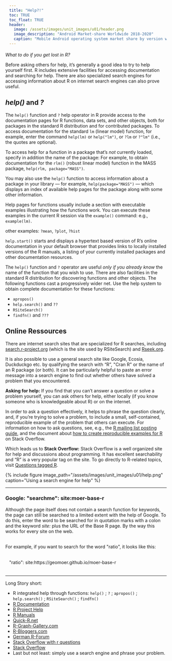 ```yaml
---
title: "Help?!"
toc: TRUE
toc_float: TRUE
header:
  image: /assets/images/unit_images/u01/header.png
  image_description: "Android Market-share Worldwide 2018-2020"
  caption: "Mobile Android operating system market share by version worldwide from 2018 to 2020: [StatCounter](https://gs.statcounter.com/android-version-market-share/mobile/worldwide/#monthly-201907-202001) [via Statista](https://www.statista.com/statistics/921152/mobile-android-version-share-worldwide/)"
---
```

*What to do if you get lost in R?*

<!--more-->

Before asking others for help, it’s generally a good idea to try to help yourself first. R includes extensive facilities for accessing documentation and searching for help. There are also specialized search engines for accessing information about R on internet search engines can also prove useful.

## *help()* and *?*

The `help()` function and `?` help operator in R provide access to the documentation pages for R functions, data sets, and other objects, both for packages in the standard R distribution and for contributed packages. To access documentation for the standard `lm` (linear model) function, for example, enter the command `help(lm)` or `help("lm")`, or `?lm` or `?"lm"` (i.e., the quotes are optional).

To access help for a function in a package that’s *not* currently loaded, specify in addition the name of the package: For example, to obtain documentation for the `rlm()` (robust linear model) function in the MASS package, `help(rlm, package="MASS")`.

You may also use the `help()` function to access information about a package in your library — for example, `help(package="MASS")` — which displays an index of available help pages for the package along with some other information.

Help pages for functions usually include a section with executable examples illustrating how the functions work. You can execute these examples in the current R session via the `example()` command: e.g., `example(lm)`.

other examples: `?mean`, `?plot`, `?hist`

`help.start()` starts and displays a hypertext based version of R’s online documentation in your default browser that provides links to locally installed versions of the R manuals, a listing of your currently installed packages and other documentation resources.

The `help()` function and `?` operator are useful *only if you already know* the name of the function that you wish to use. There are also facilities in the standard R distribution for discovering functions and other objects. The following functions cast a progressively wider net. Use the help system to obtain complete documentation for these functions:

* `apropos()`
* `help.search()` and `??`
* `RSiteSearch()`
* `findfn()` and `???`



## Online Ressources

There are internet search sites that are specialized for R searches, including [search.r-project.org](search.r-project.org) (which is the site used by RSiteSearch) and [Rseek.org](rseek.org).

It is also possible to use a general search site like Google, Ecosia, Duckduckgo etc. by qualifying the search with “R”, "Cran R" or the name of an R package (or both). It can be particularly helpful to paste an error message into a search engine to find out whether others have solved a problem that you encountered.

**Asking for help:**
If you find that you can’t answer a question or solve a problem yourself, you can ask others for help, either locally (if you know someone who is knowledgeable about R) or on the internet.

In order to ask a question effectively, it helps to phrase the question clearly, and, if you’re trying to solve a problem, to include a small, self-contained, reproducible example of the problem that others can execute. For information on how to ask questions, see, e.g., the [R mailing list posting guide](https://www.r-project.org/posting-guide.html), and the document about [how to create reproducible examples for R](https://stackoverflow.com/questions/5963269/how-to-make-a-great-r-reproducible-example) on Stack Overflow.

Which leads us to **Stack Overflow:**
Stack Overflow is a well organized site for help and discussions about programming. It has excellent searchability and “R” is a very popular tag on the site. To go directly to R-related topics, visit [Questions tagged R](http://stackoverflow.com/questions/tagged/r).

{% include figure image_path="/assets/images/unit_images/u01/help.png" caption="Using a search engine for help" %}

---

### Google: "searchme": site:moer-base-r

<p>Although the page itself does not contain a search function for keywords, the page can still be searched to a limited extent with the help of Google. To do this, enter the word to be searched for in quotation marks with a colon and the keyword <i>site:</i> plus the URL of the Base R page. By the way this works for every site on the web. <br> <br>

For example, if you want to search for the word "ratio", it looks like this:
</p></div>

<html>
<head>
<meta name="viewport" content="width=device-width, initial-scale=1">
<style>
div {
  margin-bottom: 15px;
  padding: 4px 12px;
}

.info {
  background-color: #e7f3fe;
  border-left: 6px solid #2196F3;
}

</style>
</head>
<body>
<div class="info">
  <p> "ratio": site:https://geomoer.github.io/moer-base-r </p>
</div>
</body>
</html>

---

Long Story short:

* R integrated help through functions: `help()` ; `?` ; `apropos()` ; `help.search()` ; `RSiteSearch()` ; `findfn()`
* [R Documentation](https://www.rdocumentation.org/)
* [R Project Help](https://www.r-project.org/help.html)
* [R Manuals](https://cran.r-project.org/manuals.html)
* [Quick-R.net](https://www.statmethods.net/)
* [R-Graph-Gallery.com](https://www.r-graph-gallery.com/)
* [R-Bloggers.com](https://www.r-bloggers.com/)
* [German R-Forum](http://forum.r-statistik.de/index.php)
* [Stack Overflow with r questions](http://stackoverflow.com/questions/tagged/r)
* [Stack Overflow](https://stackoverflow.com/)
* Last but not least: simply use a search engine and phrase your problem.



<!--
## Further reading

<style>.unit p {text-align: justify;}</style>
<div class="unit">
<img src="google2.png" width="515" height="443" align="right" vspace="10" hspace="20">

add some day
-->
